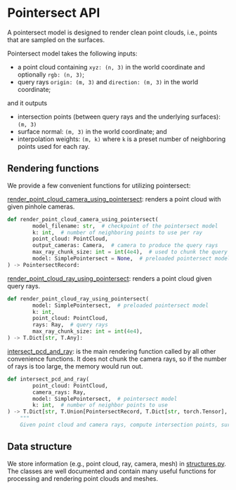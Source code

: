 # Pointersect API

A pointersect model is designed to render clean point clouds, i.e., points that are sampled on the surfaces.

Pointersect model takes the following inputs:

- a point cloud containing `xyz: (n, 3)` in the world coordinate and optionally `rgb: (n, 3)`;
- query rays `origin: (m, 3)` and `direction: (m, 3)` in the world coordinate;

and it outputs

- intersection points (between query rays and the underlying surfaces): `(m, 3)`
- surface normal: `(m, 3)` in the world coordinate; and
- interpolation weights: `(m, k)` where `k` is a preset number of neighboring points used for each ray.

## Rendering functions

We provide a few convenient functions for utilizing pointersect:

[render_point_cloud_camera_using_pointersect](/pointersect/inference/infer.py):
renders a point cloud with given pinhole cameras.

```python
def render_point_cloud_camera_using_pointersect(
        model_filename: str,  # checkpoint of the pointersect model
        k: int,  # number of neighboring points to use per ray
        point_cloud: PointCloud,
        output_cameras: Camera,  # camera to produce the query rays 
        max_ray_chunk_size: int = int(4e4),  # used to chunk the query rays to avoid out of memory
        model: SimplePointersect = None,  # preloaded pointersect model
) -> PointersectRecord:
```

[render_point_cloud_ray_using_pointersect](/pointersect/inference/infer.py):
renders a point cloud given query rays.

```python
def render_point_cloud_ray_using_pointersect(
        model: SimplePointersect,  # preloaded pointersect model
        k: int,
        point_cloud: PointCloud,
        rays: Ray,  # query rays
        max_ray_chunk_size: int = int(4e4),
) -> T.Dict[str, T.Any]:
```

[intersect_pcd_and_ray](/pointersect/inference/infer.py#35):
is the main rendering function called by all other convenience functions.
It does not chunk the camera rays, so if the number of rays is too large,
the memory would run out.

```python
def intersect_pcd_and_ray(
        point_cloud: PointCloud,
        camera_rays: Ray,
        model: SimplePointersect,  # pointersect model
        k: int,  # number of neighbor points to use
) -> T.Dict[str, T.Union[PointersectRecord, T.Dict[str, torch.Tensor], torch.Tensor, None]]:
    """
    Given point cloud and camera rays, compute intersection points, surface normal, rgb, etc.
```

## Data structure

We store information (e.g., point cloud, ray, camera, mesh)
in [structures.py](/pointersect/inference/structures.py).
The classes are well documented and contain many useful functions
for processing and rendering point clouds and meshes.